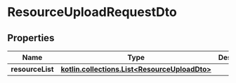 
# ResourceUploadRequestDto

## Properties
Name | Type | Description | Notes
------------ | ------------- | ------------- | -------------
**resourceList** | [**kotlin.collections.List&lt;ResourceUploadDto&gt;**](ResourceUploadDto.md) |  |  [optional]



